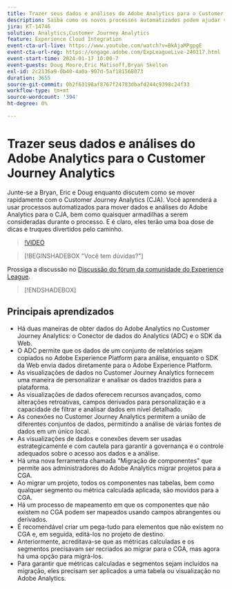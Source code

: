 ```yaml
---
title: Trazer seus dados e análises do Adobe Analytics para o Customer Journey Analytics
description: Saiba como os novos processos automatizados podem ajudar você a mover análises e dados do Adobe Analytics para o Adobe Customer Journey Analytics.
jira: KT-14746
solution: Analytics,Customer Journey Analytics
feature: Experience Cloud Integration
event-cta-url-live: https://www.youtube.com/watch?v=BkAjaMPgpgE
event-cta-url-reg: https://engage.adobe.com/ExpLeagueLive-240117.html
event-start-time: 2024-01-17 10:00-7
event-guests: Doug Moore,Eric Matisoff,Bryan Skelton
exl-id: 2c2136a9-0b40-4a0a-907d-5af181568073
duration: 3655
source-git-commit: 0b2f63198af8767f24783dbafd244c9398c24f33
workflow-type: tm+mt
source-wordcount: '394'
ht-degree: 0%

---
```


# Trazer seus dados e análises do Adobe Analytics para o Customer Journey Analytics

Junte-se a Bryan, Eric e Doug enquanto discutem como se mover rapidamente com o Customer Journey Analytics (CJA). Você aprenderá a usar processos automatizados para mover dados e análises do Adobe Analytics para o CJA, bem como quaisquer armadilhas a serem consideradas durante o processo. E é claro, eles terão uma boa dose de dicas e truques divertidos pelo caminho.

>[!VIDEO](https://video.tv.adobe.com/v/3426778/?quality=12&learn=on)

>[!BEGINSHADEBOX &quot;Você tem dúvidas?&quot;]

Prossiga a discussão no [Discussão do fórum da comunidade do Experience League](https://experienceleaguecommunities.adobe.com/t5/adobe-analytics-discussions/experience-league-live-post-session-discussion-bringing-your/m-p/646093#M3582).

>[!ENDSHADEBOX]

## Principais aprendizados

* Há duas maneiras de obter dados do Adobe Analytics no Customer Journey Analytics: o Conector de dados do Analytics (ADC) e o SDK da Web.
* O ADC permite que os dados de um conjunto de relatórios sejam copiados no Adobe Experience Platform para análise, enquanto o SDK da Web envia dados diretamente para o Adobe Experience Platform.
* As visualizações de dados no Customer Journey Analytics fornecem uma maneira de personalizar e analisar os dados trazidos para a plataforma.
* As visualizações de dados oferecem recursos avançados, como alterações retroativas, campos derivados para personalização e a capacidade de filtrar e analisar dados em nível detalhado.
* As conexões no Customer Journey Analytics permitem a união de diferentes conjuntos de dados, permitindo a análise de várias fontes de dados em um único local.
* As visualizações de dados e conexões devem ser usadas estrategicamente e com cautela para garantir a governança e o controle adequados sobre o acesso aos dados e a análise.
* Há uma nova ferramenta chamada &quot;Migração de componentes&quot; que permite aos administradores do Adobe Analytics migrar projetos para a CGA.
* Ao migrar um projeto, todos os componentes nas tabelas, bem como qualquer segmento ou métrica calculada aplicada, são movidos para a CGA.
* Há um processo de mapeamento em que os componentes que não existem no CGA podem ser mapeados usando campos abrangentes ou derivados.
* É recomendável criar um pega-tudo para elementos que não existem no CGA e, em seguida, editá-los no projeto de destino.
* Anteriormente, acreditava-se que as métricas calculadas e os segmentos precisavam ser recriados ao migrar para o CGA, mas agora há uma opção para migrá-los.
* Para garantir que métricas calculadas e segmentos sejam incluídos na migração, eles precisam ser aplicados a uma tabela ou visualização no Adobe Analytics.

